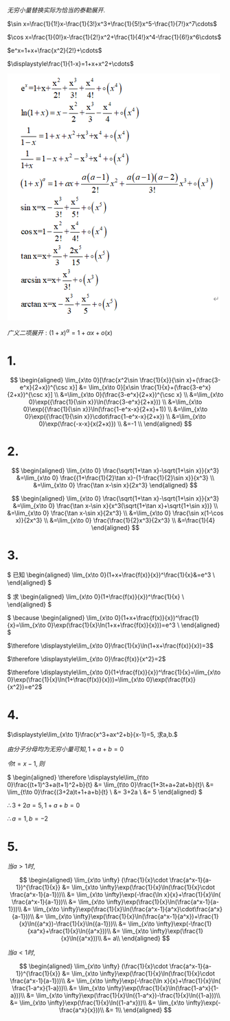 
$无穷小量替换实际为恰当的泰勒展开.$

$\sin x=\frac{1}{1!}x-\frac{1}{3!}x^3+\frac{1}{5!}x^5-\frac{1}{7!}x^7\cdots$

$\cos x=\frac{1}{0!}x-\frac{1}{2!}x^2+\frac{1}{4!}x^4-\frac{1}{6!}x^6\cdots$

$e^x=1+x+\frac{x^2}{2!}+\cdots$

$\displaystyle\frac{1}{1-x}=1+x+x^2+\cdots$

![](./images/2020-10-30-11-12-00.png)

$广义二项展开:(1+x)^\alpha=1+\alpha x + o(x)$

# 1.

$$
\begin{aligned}
\lim_{x\to 0}[\frac{x^2\sin \frac{1}{x}}{\sin x}+(\frac{3-e^x}{2+x})^{\csc x}] &= \lim_{x\to 0}[x\sin \frac{1}{x}+(\frac{3-e^x}{2+x})^{\csc x}] \\
&=\lim_{x\to 0}(\frac{3-e^x}{2+x})^{\csc x} \\
&=\lim_{x\to 0}\exp({\frac{1}{\sin x}}\ln(\frac{3-e^x}{2+x})) \\
&=\lim_{x\to 0}\exp({\frac{1}{\sin x}}\ln(\frac{1-e^x-x}{2+x}+1)) \\
&=\lim_{x\to 0}\exp({\frac{1}{\sin x}}\cdot\frac{1-e^x-x}{2+x}) \\
&=\lim_{x\to 0}\exp(\frac{-x-x}{x(2+x)}) \\
&=-1 \\
\end{aligned}
$$

# 2.

$$
\begin{aligned}
\lim_{x\to 0} \frac{\sqrt{1+\tan x}-\sqrt{1+\sin x}}{x^3} &=\lim_{x\to 0} \frac{{1+\frac{1}{2}\tan x}-{1-\frac{1}{2}\sin x}}{x^3} \\
&=\lim_{x\to 0} \frac{\tan x-\sin x}{2x^3}
\end{aligned}
$$

$$
\begin{aligned}
\lim_{x\to 0} \frac{\sqrt{1+\tan x}-\sqrt{1+\sin x}}{x^3} &=\lim_{x\to 0} \frac{\tan x-\sin x}{x^3(\sqrt{1+\tan x}+\sqrt{1+\sin x})} \\
&=\lim_{x\to 0} \frac{\tan x-\sin x}{2x^3} \\
&=\lim_{x\to 0} \frac{\sin x(1-\cos x)}{2x^3} \\
&=\lim_{x\to 0} \frac{\frac{1}{2}x^3}{2x^3} \\
&=\frac{1}{4}
\end{aligned}
$$

# 3.

$
已知
\begin{aligned}
\lim_{x\to 0}(1+x+\frac{f(x)}{x})^\frac{1}{x}&=e^3 \\
\end{aligned}
$

$
求
\begin{aligned}
\lim_{x\to 0}(1+\frac{f(x)}{x})^\frac{1}{x} \\
\end{aligned}
$

$
\because
\begin{aligned}
\lim_{x\to 0}(1+x+\frac{f(x)}{x})^\frac{1}{x}=\lim_{x\to 0}\exp(\frac{1}{x}\ln(1+x+\frac{f(x)}{x}))=e^3 \\
\end{aligned}
$

$\therefore \displaystyle\lim_{x\to 0}\frac{1}{x}\ln(1+x+\frac{f(x)}{x})=3$

$\therefore \displaystyle\lim_{x\to 0}\frac{f(x)}{x^2}=2$

$\therefore \displaystyle\lim_{x\to 0}(1+\frac{f(x)}{x})^\frac{1}{x}=\lim_{x\to 0}\exp(\frac{1}{x}\ln(1+\frac{f(x)}{x}))=\lim_{x\to 0}\exp(\frac{f(x)}{x^2})=e^2$


# 4.

$\displaystyle\lim_{x\to 1}\frac{x^3+ax^2+b}{x-1}=5, 求a,b.$

$由分子分母均为无穷小量可知, 1+a+b=0$

$令t=x-1, 则$

$
\begin{aligned}
\therefore \displaystyle\lim_{t\to 0}\frac{(t+1)^3+a(t+1)^2+b}{t} &= \lim_{t\to 0}\frac{1+3t+a+2at+b}{t}\\
&= \lim_{t\to 0}\frac{(3+2a)t+1+a+b}{t} \\
&= 3+2a \\
&= 5
\end{aligned}
$

$\therefore 3+2a=5,1+a+b=0$

$\therefore a=1,b=-2$


# 5.

$当a>1时,$

$$
\begin{aligned}
\lim_{x\to \infty} (\frac{1}{x}\cdot \frac{a^x-1}{a-1})^{\frac{1}{x}} &= \lim_{x\to \infty}\exp(\frac{1}{x}\ln(\frac{1}{x}\cdot \frac{a^x-1}{a-1}))\\
&= \lim_{x\to \infty}\exp(-\frac{\ln x}{x}+\frac{1}{x}\ln( \frac{a^x-1}{a-1}))\\
&= \lim_{x\to \infty}\exp(\frac{1}{x}\ln(\frac{a^x-1}{a-1}))\\
&= \lim_{x\to \infty}\exp(\frac{1}{x}\ln(\frac{a^x-1}{a^x}\cdot\frac{a^x}{a-1}))\\
&= \lim_{x\to \infty}\exp(\frac{1}{x}\ln(\frac{a^x-1}{a^x})+\frac{1}{x}\ln({a^x})-\frac{1}{x}\ln({a-1}))\\
&= \lim_{x\to \infty}\exp(-\frac{1}{xa^x}+\frac{1}{x}\ln({a^x}))\\
&= \lim_{x\to \infty}\exp(\frac{1}{x}\ln({a^x}))\\
&= a\\
\end{aligned}
$$

$当a<1时,$

$$
\begin{aligned}
\lim_{x\to \infty} (\frac{1}{x}\cdot \frac{a^x-1}{a-1})^{\frac{1}{x}} &= \lim_{x\to \infty}\exp(\frac{1}{x}\ln(\frac{1}{x}\cdot \frac{a^x-1}{a-1}))\\
&= \lim_{x\to \infty}\exp(-\frac{\ln x}{x}+\frac{1}{x}\ln( \frac{1-a^x}{1-a}))\\
&= \lim_{x\to \infty}\exp(\frac{1}{x}\ln(\frac{1-a^x}{1-a}))\\
&= \lim_{x\to \infty}\exp(\frac{1}{x}\ln({1-a^x})-\frac{1}{x}\ln({1-a}))\\
&= \lim_{x\to \infty}\exp(\frac{1}{x}\ln({1-a^x}))\\
&= \lim_{x\to \infty}\exp(-\frac{a^x}{x}))\\
&= 1\\
\end{aligned}
$$